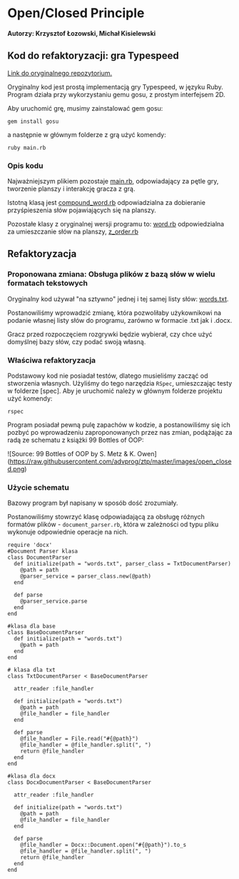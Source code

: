 # Open/Closed Principle
#### Autorzy: Krzysztof Łozowski, Michał Kisielewski

## Kod do refaktoryzacji: gra Typespeed

[Link do oryginalnego repozytorium.](https://github.com/mmish321/typeSpeed)

Oryginalny kod jest prostą implementacją gry Typespeed, w języku Ruby. Program działa przy wykorzystaniu gemu gosu, z prostym interfejsem 2D.

Aby uruchomić grę, musimy zainstalować gem gosu:
```
gem install gosu
```
a następnie w głównym folderze z grą użyć komendy:
```
ruby main.rb
```

### Opis kodu
Najważniejszym plikiem pozostaje [main.rb](https://github.com/OpenClosed/solid-stumilowylas/blob/master/main.rb), odpowiadający za pętle gry, tworzenie planszy i interakcję gracza z grą.

Istotną klasą jest [compound_word.rb](https://github.com/OpenClosed/solid-stumilowylas/blob/master/compound_word.rb) odpowiadzialna za dobieranie przyśpieszenia słów pojawiających się na planszy.

Pozostałe klasy z oryginalnej wersji programu to:
[word.rb](https://github.com/OpenClosed/solid-stumilowylas/blob/master/word.rb) odpowiedzialna za umieszczanie słów na planszy,
[z_order.rb](https://github.com/OpenClosed/solid-stumilowylas/blob/master/z_order.rb)

## Refaktoryzacja

### Proponowana zmiana: Obsługa plików z bazą słów w wielu formatach tekstowych

Oryginalny kod używał "na sztywno" jednej i tej samej listy słów: [words.txt](https://github.com/OpenClosed/solid-stumilowylas/blob/master/words.txt).

Postanowiliśmy wprowadzić zmianę, która pozwoliłaby użykownikowi na podanie własnej listy słów do programu, zarówno w formacie .txt jak i .docx.

Gracz przed rozpoczęciem rozgrywki będzie wybierał, czy chce użyć domyślnej bazy słów, czy podać swoją własną.

### Właściwa refaktoryzacja

Podstawowy kod nie posiadał testów, dlatego musieliśmy zacząć od stworzenia własnych. Użyliśmy do tego narzędzia ```RSpec```, umieszczając testy w folderze [spec]. Aby je uruchomić należy w głównym folderze projektu użyć komendy:
```
rspec
```

Program posiadał pewną pulę zapachów w kodzie, a postanowiliśmy się ich pozbyć po wprowadzeniu zaproponowanych przez nas zmian, podążając za radą ze schematu z książki 99 Bottles of OOP:

![Source: 99 Bottles of OOP by S. Metz & K. Owen]
(https://raw.githubusercontent.com/advprog/ztp/master/images/open_closed.png)

### Użycie schematu

Bazowy program był napisany w sposób dość zrozumiały.

Postanowiliśmy stowrzyć klasę odpowiadającą za obsługę różnych formatów plików - ```document_parser.rb```, która w zależności od typu pliku wykonuje odpowiednie operacje na nich.
```
require 'docx'
#Document Parser klasa
class DocumentParser
  def initialize(path = "words.txt", parser_class = TxtDocumentParser)
    @path = path
    @parser_service = parser_class.new(@path)
  end

  def parse
    @parser_service.parse
  end
end

#klasa dla base
class BaseDocumentParser
  def initialize(path = "words.txt")
    @path = path
  end
end

# klasa dla txt
class TxtDocumentParser < BaseDocumentParser

  attr_reader :file_handler

  def initialize(path = "words.txt")
    @path = path
    @file_handler = file_handler
  end

  def parse
    @file_handler = File.read("#{@path}")
    @file_handler = @file_handler.split(", ")
    return @file_handler
  end
end

#klasa dla docx
class DocxDocumentParser < BaseDocumentParser

  attr_reader :file_handler

  def initialize(path = "words.txt")
    @path = path
    @file_handler = file_handler
  end

  def parse
    @file_handler = Docx::Document.open("#{@path}").to_s
    @file_handler = @file_handler.split(", ")
    return @file_handler
  end
end
```
